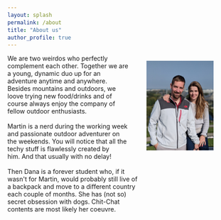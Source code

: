 ```yaml
---
layout: splash 
permalink: /about
title: "About us"
author_profile: true
---
```


<figure style="width: 30%; float: right;">
    <a href="/assets/images/about_us.jpg"><img src="/assets/images/about_us.jpg" title="about us" alt="alpine duo profile pic"></a>
</figure>

<div style="width: 60%;">
We are two weirdos who perfectly complement each other. Together we are a young, dynamic duo up for an adventure anytime and anywhere. Besides mountains and outdoors, we loove trying new food/drinks and of course always enjoy the company of fellow outdoor enthusiasts. 
</div>
<br/>
<div style="width: 60%;">
​Martin is a nerd during the working week and passionate outdoor adventurer on the weekends. You will notice that all the techy stuff is flawlessly created by him. And that usually with no delay! 
</div>
<br/>
<div style="width: 60%;">
Then Dana is a forever student who, if it wasn't for Martin, would probably still live of a backpack and move to a different country each couple of months. She has (not so) secret obsession with dogs. Chit-Chat contents are most likely her coeuvre.

</div>


​
